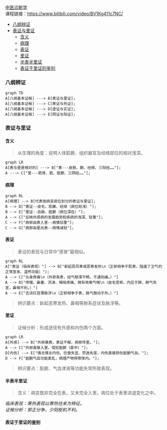 [中医诊断学](https://www.bilibili.com/video/BV1Kg411c7NC/)  
课程链接：https://www.bilibili.com/video/BV1Kg411c7NC/
- [八纲辨证](#八纲辨证)
- [表证与里证](#表证与里证)
  - [含义](#含义)
  - [病理](#病理)
  - [表证](#表证)
  - [里证](#里证)
  - [半表半里证](#半表半里证)
  - [表证于里证的鉴别](#表证于里证的鉴别)

### 八纲辨证  

```mermaid
graph TD
A[八纲基本证候] ---> B[表证与里证];
A[八纲基本证候] ---> C[寒证与热证];
A[八纲基本证候] ---> D[虚证与实证];
A[八纲基本证候] ---> E[阴证与阳证];
```
### 表证与里证  
#### 含义
>从生理的角度：说明人体脏腑、组织器官及经络部位的相对浅深。  
```mermaid
graph LR
A[表与里是相对的] ---> B["表---皮肤、腑、经络、三阳经……"];
A ---> C["里---筋骨、脏、脏腑、三阴经……"];
```
#### 病理
```mermaid
graph RL
A[病理] --> B[代表按病变部位划分的表证与里证];
B --> D["表证--皮毛、肌腠、经络（病位轻浅）"];
B --> E["里证--血脉、脏腑（病位深在）"];
A --> C["反映外感病的发展趋势和疾病的浅深、轻重"];
C --> F["病邪由表入里--病情加重"];
C --> G["病邪由里出表--病情减轻"];
```
#### 表证
>表证的表现与日常中“感冒”最相似。
```mermaid
graph RL
A["表证（临床表现）"] --> B["新起恶风寒或恶寒发热\n（正邪相争于肌表，阻遏了卫气的正常宣发、温煦功能）"];
A --> C["头身疼痛\n（外邪束表，经气郁滞不畅，不通则痛。）"]
A --> D["喷嚏、鼻塞、流涕、喉咙疼痛、微有咳嗽气喘\n（皮毛受邪，内应于肺，肺气失宣，鼻咽不利。）"]
A --> E["舌淡红苔薄脉浮\n（正邪相争于表，脉气鼓动于外。）"]
```
>辨识要点：新起恶寒发热、鼻咽等肺系症状及脉浮等。
#### 里证
>证候分析：形成途径有外感和内伤两个方面。
```mermaid
graph LR
A[外感] --> B["外邪袭表，表证不解，病邪传里。"];
A --> C["外邪直接入里，侵犯脏腑（直中）"];
D[内伤] --> E["情志情志内伤、饮食失宜、劳逸失度，内伤直接损伤脏腑气血。"];
D --> F["脏腑气血功能紊乱，病理产物停聚体内。"];
```
>辨识要点：脏腑、气血津液等功能失常所致表现。

#### 半表半里证
> 含义：病变既非完全在表，又未完全入里，病位处于表里进退变化之中。  

*临床表现：寒热表现以寒热往来为特征。*  
*证候分析：邪正分争，少阳枢机不利。*

#### 表证于里证的鉴别
